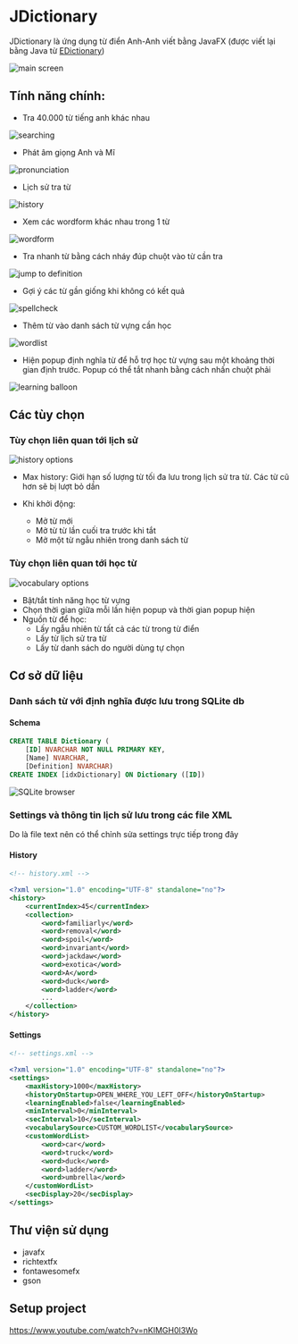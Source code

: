 # JDictionary

JDictionary là ứng dụng từ điển Anh-Anh viết bằng JavaFX (được viết lại bằng Java
từ [EDictionary])

![main screen](demo/JDictionary.png)

## Tính năng chính:

* Tra 40.000 từ tiếng anh khác nhau

![searching](demo/Search.gif)

* Phát âm giọng Anh và Mĩ

![pronunciation](demo/Pronunciation.png)

* Lịch sử tra từ

![history](demo/History.gif)

* Xem các wordform khác nhau trong 1 từ

![wordform](demo/Wordform.gif)

* Tra nhanh từ bằng cách nháy đúp chuột vào từ cần tra

![jump to definition](demo/JumpToDefinition.gif)

* Gợi ý các từ gần giống khi không có kết quả

![spellcheck](demo/Spellcheck.gif)

* Thêm từ vào danh sách từ vựng cần học

![wordlist](demo/WordList.gif)

* Hiện popup định nghĩa từ để hỗ trợ học từ vựng sau một khoảng thời gian định trước. Popup có thể tắt nhanh bằng cách nhấn chuột phải

![learning balloon](demo/LearningBalloon.png)

## Các tùy chọn

### Tùy chọn liên quan tới lịch sử

![history options](demo/HistoryOptions.png)

* Max history: Giới hạn số lượng từ tối đa lưu trong lịch sử tra từ. Các từ
cũ hơn sẽ bị lượt bỏ dần

* Khi khởi động:
    * Mở từ mới
    * Mở từ từ lần cuối tra trước khi tắt
    * Mở một từ ngẫu nhiên trong danh sách từ

### Tùy chọn liên quan tới học từ

![vocabulary options](demo/VocabularyOptions.png)

* Bật/tắt tính năng học từ vựng
* Chọn thời gian giữa mỗi lần hiện popup và thời gian popup hiện
* Nguồn từ để học:
    * Lấy ngẫu nhiên từ tất cả các từ trong từ điển
    * Lấy từ lịch sử tra từ
    * Lấy từ danh sách do người dùng tự chọn

## Cơ sở dữ liệu

### Danh sách từ với định nghĩa được lưu trong SQLite db

#### Schema
```sql
CREATE TABLE Dictionary (
    [ID] NVARCHAR NOT NULL PRIMARY KEY,
    [Name] NVARCHAR,
    [Definition] NVARCHAR)
CREATE INDEX [idxDictionary] ON Dictionary ([ID])
```

![SQLite browser](demo/SqliteBrowser.png)

### Settings và thông tin lịch sử lưu trong các file XML

Do là file text nên có thể chỉnh sửa settings trực tiếp trong đây

#### History

```xml
<!-- history.xml -->

<?xml version="1.0" encoding="UTF-8" standalone="no"?>
<history>
    <currentIndex>45</currentIndex>
    <collection>
        <word>familiarly</word>
        <word>removal</word>
        <word>spoil</word>
        <word>invariant</word>
        <word>jackdaw</word>
        <word>exotica</word>
        <word>A</word>
        <word>duck</word>
        <word>ladder</word>
        ...
    </collection>
</history>
```

#### Settings

```xml
<!-- settings.xml -->

<?xml version="1.0" encoding="UTF-8" standalone="no"?>
<settings>
    <maxHistory>1000</maxHistory>
    <historyOnStartup>OPEN_WHERE_YOU_LEFT_OFF</historyOnStartup>
    <learningEnabled>false</learningEnabled>
    <minInterval>0</minInterval>
    <secInterval>10</secInterval>
    <vocabularySource>CUSTOM_WORDLIST</vocabularySource>
    <customWordList>
        <word>car</word>
        <word>truck</word>
        <word>duck</word>
        <word>ladder</word>
        <word>umbrella</word>
    </customWordList>
    <secDisplay>20</secDisplay>
</settings>
```

## Thư viện sử dụng

* javafx
* richtextfx
* fontawesomefx
* gson

## Setup project

https://www.youtube.com/watch?v=nKIMGH0l3Wo

[EDictionary]: https://github.com/NearHuscarl/EDictionary
